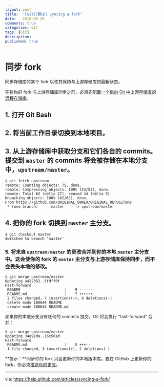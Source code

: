 ```yaml
---
layout: post
title:  "[Git][翻译] Syncing a fork"
date:   2018-02-25
comments: true
categories: Git
tags: [Git]
description:
published: true
---
```


# 同步 fork

同步存储库的某个 fork 以使其保持与上游存储库的最新状态。

在将你的 fork 与上游存储库同步之前，必须[先配置一个指向 Git 中上游存储库的远程存储库](https://help.github.com/articles/configuring-a-remote-for-a-fork)。

## 1. 打开 Git Bash

## 2. 将当前工作目录切换到本地项目。

## 3. 从上游存储库中获取分支和它们各自的 commits。提交到 `master` 的 commits 将会被存储在本地分支中，`upstream/master`。

```
$ git fetch upstream
remote: Counting objects: 75, done.
remote: Compressing objects: 100% (53/53), done.
remote: Total 62 (delta 27), reused 44 (delta 9)
Unpacking objects: 100% (62/62), done.
From https://github.com/ORIGINAL_OWNER/ORIGINAL_REPOSITORY
 * [new branch]      master     -> upstream/master
```

## 4. 把你的 fork 切换到 `master` 主分支。

```
$ git checkout master
Switched to branch 'master'
```

### 5. 将来自 `upstream/master` 的更改合并到你的本地 `master` 主分支中。这会使你的 fork 的 `master` 主分支与上游存储库保持同步，而不会丢失本地的修改。

```
$ git merge upstream/master
Updating a422352..5fdff0f
Fast-forward
 README                    |    9 -------
 README.md                 |    7 ++++++
 2 files changed, 7 insertions(+), 9 deletions(-)
 delete mode 100644 README
 create mode 100644 README.md
```

如果你的本地分支没有任何的 commits 提交，Git 将会执行 “fast-forward” 合并：

```
$ git merge upstream/master
Updating 34e91da..16c56ad
Fast-forward
 README.md                 |    5 +++--
 1 file changed, 3 insertions(+), 2 deletions(-)
```

**提示：**同步你的 fork 只会更新你的本地版本库。要在 GitHub 上更新你的 fork，你必须[推送你的更改](https://help.github.com/articles/pushing-to-a-remote)。

----------------

via: https://help.github.com/articles/syncing-a-fork/
